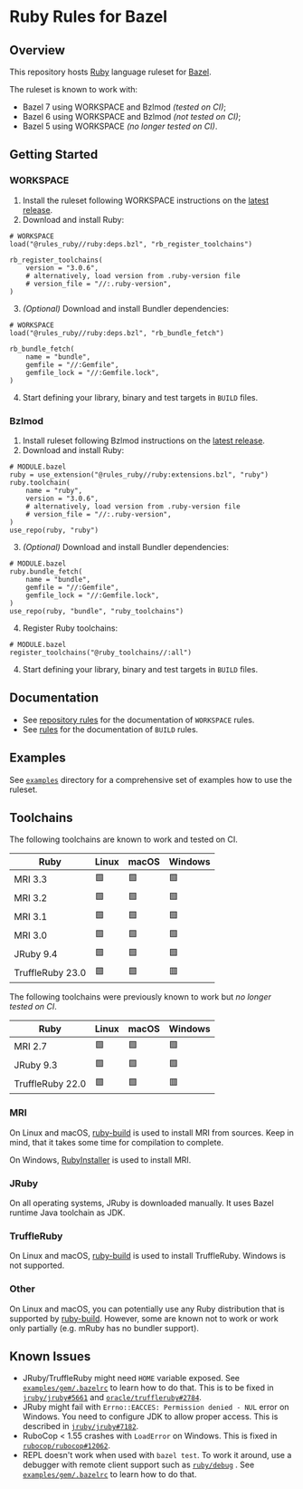 # Ruby Rules for Bazel

## Overview

This repository hosts [Ruby][1] language ruleset for [Bazel][2].

The ruleset is known to work with:

- Bazel 7 using WORKSPACE and Bzlmod *(tested on CI)*;
- Bazel 6 using WORKSPACE and Bzlmod *(not tested on CI)*;
- Bazel 5 using WORKSPACE *(no longer tested on CI)*.

## Getting Started

### WORKSPACE

1. Install the ruleset following WORKSPACE instructions on the [latest release][13].
2. Download and install Ruby:

```bazel
# WORKSPACE
load("@rules_ruby//ruby:deps.bzl", "rb_register_toolchains")

rb_register_toolchains(
    version = "3.0.6",
    # alternatively, load version from .ruby-version file
    # version_file = "//:.ruby-version",
)
```

3. *(Optional)* Download and install Bundler dependencies:

```bazel
# WORKSPACE
load("@rules_ruby//ruby:deps.bzl", "rb_bundle_fetch")

rb_bundle_fetch(
    name = "bundle",
    gemfile = "//:Gemfile",
    gemfile_lock = "//:Gemfile.lock",
)
```

4. Start defining your library, binary and test targets in `BUILD` files.

### Bzlmod

1. Install ruleset following Bzlmod instructions on the [latest release][13].
2. Download and install Ruby:

```bazel
# MODULE.bazel
ruby = use_extension("@rules_ruby//ruby:extensions.bzl", "ruby")
ruby.toolchain(
    name = "ruby",
    version = "3.0.6",
    # alternatively, load version from .ruby-version file
    # version_file = "//:.ruby-version",
)
use_repo(ruby, "ruby")
```

3. _(Optional)_ Download and install Bundler dependencies:

```bazel
# MODULE.bazel
ruby.bundle_fetch(
    name = "bundle",
    gemfile = "//:Gemfile",
    gemfile_lock = "//:Gemfile.lock",
)
use_repo(ruby, "bundle", "ruby_toolchains")
```

4. Register Ruby toolchains:

```bazel
# MODULE.bazel
register_toolchains("@ruby_toolchains//:all")
```

4. Start defining your library, binary and test targets in `BUILD` files.

## Documentation

- See [repository rules][3] for the documentation of `WORKSPACE` rules.
- See [rules][4] for the documentation of `BUILD` rules.

## Examples

See [`examples`][14] directory for a comprehensive set of examples how to use the ruleset.

## Toolchains

The following toolchains are known to work and tested on CI.

| Ruby             | Linux | macOS | Windows |
|------------------|-------|-------|---------|
| MRI 3.3          | 🟩    | 🟩    | 🟩      |
| MRI 3.2          | 🟩    | 🟩    | 🟩      |
| MRI 3.1          | 🟩    | 🟩    | 🟩      |
| MRI 3.0          | 🟩    | 🟩    | 🟩      |
| JRuby 9.4        | 🟩    | 🟩    | 🟩      |
| TruffleRuby 23.0 | 🟩    | 🟩    | 🟥      |

The following toolchains were previously known to work but *no longer tested on CI*.

| Ruby             | Linux | macOS | Windows |
|------------------|-------|-------|---------|
| MRI 2.7          | 🟩    | 🟩    | 🟩      |
| JRuby 9.3        | 🟩    | 🟩    | 🟩      |
| TruffleRuby 22.0 | 🟩    | 🟩    | 🟥      |

### MRI

On Linux and macOS, [ruby-build][5] is used to install MRI from sources.
Keep in mind, that it takes some time for compilation to complete.

On Windows, [RubyInstaller][6] is used to install MRI.

### JRuby

On all operating systems, JRuby is downloaded manually.
It uses Bazel runtime Java toolchain as JDK.

### TruffleRuby

On Linux and macOS, [ruby-build][5] is used to install TruffleRuby.
Windows is not supported.

### Other

On Linux and macOS, you can potentially use any Ruby distribution that is supported by [ruby-build][5].
However, some are known not to work or work only partially (e.g. mRuby has no bundler support).

## Known Issues

* JRuby/TruffleRuby might need `HOME` variable exposed.
  See [`examples/gem/.bazelrc`][7] to learn how to do that.
  This is to be fixed in [`jruby/jruby#5661`][9] and [`oracle/truffleruby#2784`][10].
* JRuby might fail with `Errno::EACCES: Permission denied - NUL` error on Windows.
  You need to configure JDK to allow proper access.
  This is described in [`jruby/jruby#7182`][11].
* RuboCop < 1.55 crashes with `LoadError` on Windows.
  This is fixed in [`rubocop/rubocop#12062`][12].
* REPL doesn't work when used with `bazel test`.
  To work it around, use a debugger with remote client support such as [`ruby/debug`][8] .
  See [`examples/gem/.bazelrc`][7] to learn how to do that.

[1]: https://www.ruby-lang.org
[2]: https://bazel.build
[3]: docs/repository_rules.md
[4]: docs/rules.md
[5]: https://github.com/rbenv/ruby-build
[6]: https://rubyinstaller.org
[7]: examples/gem/.bazelrc
[8]: https://github.com/ruby/debug
[9]: https://github.com/jruby/jruby/issues/5661
[10]: https://github.com/oracle/truffleruby/issues/2784
[11]: https://github.com/jruby/jruby/issues/7182#issuecomment-1112953015
[12]: https://github.com/rubocop/rubocop/pull/12062
[13]: https://github.com/bazel-contrib/rules_ruby/releases/tag/v0.3.0
[14]: examples/
